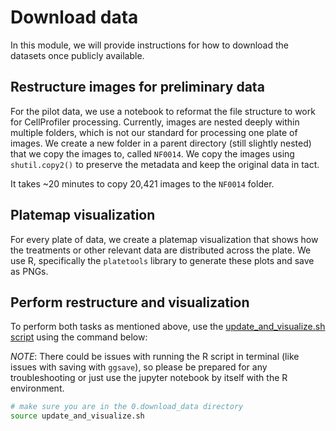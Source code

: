# Download data

In this module, we will provide instructions for how to download the datasets once publicly available.

## Restructure images for preliminary data

For the pilot data, we use a notebook to reformat the file structure to work for CellProfiler processing.
Currently, images are nested deeply within multiple folders, which is not our standard for processing one plate of images.
We create a new folder in a parent directory (still slightly nested) that we copy the images to, called `NF0014`.
We copy the images using `shutil.copy2()` to preserve the metadata and keep the original data in tact.

It takes ~20 minutes to copy 20,421 images to the `NF0014` folder.

## Platemap visualization

For every plate of data, we create a platemap visualization that shows how the treatments or other relevant data are distributed across the plate.
We use R, specifically the `platetools` library to generate these plots and save as PNGs.

## Perform restructure and visualization

To perform both tasks as mentioned above, use the [update_and_visualize.sh script](./update_and_visualize.sh) using the command below:

_NOTE_: There could be issues with running the R script in terminal (like issues with saving with `ggsave`), so please be prepared for any troubleshooting or just use the jupyter notebook by itself with the R environment.

```bash
# make sure you are in the 0.download_data directory
source update_and_visualize.sh
```
